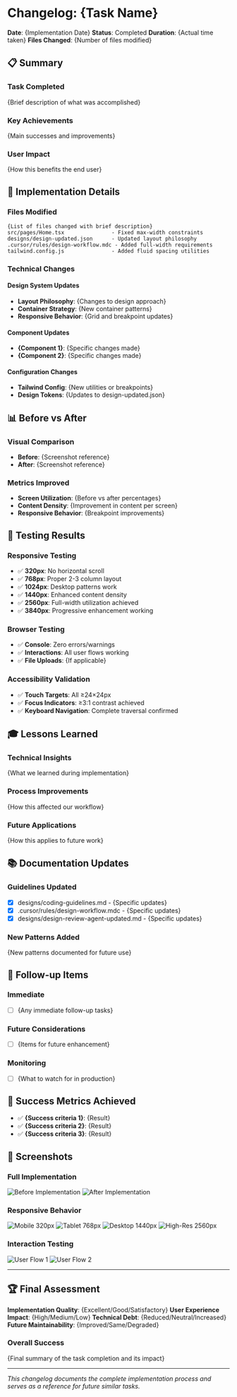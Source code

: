 # Changelog: {Task Name}

**Date**: {Implementation Date}
**Status**: Completed
**Duration**: {Actual time taken}
**Files Changed**: {Number of files modified}

## 📋 **Summary**

### **Task Completed**
{Brief description of what was accomplished}

### **Key Achievements**
{Main successes and improvements}

### **User Impact**
{How this benefits the end user}

## 🎯 **Implementation Details**

### **Files Modified**
```
{List of files changed with brief description}
src/pages/Home.tsx               - Fixed max-width constraints
designs/design-updated.json      - Updated layout philosophy
.cursor/rules/design-workflow.mdc - Added full-width requirements
tailwind.config.js               - Added fluid spacing utilities
```

### **Technical Changes**

#### **Design System Updates**
- **Layout Philosophy**: {Changes to design approach}
- **Container Strategy**: {New container patterns}
- **Responsive Behavior**: {Grid and breakpoint updates}

#### **Component Updates**
- **{Component 1}**: {Specific changes made}
- **{Component 2}**: {Specific changes made}

#### **Configuration Changes**
- **Tailwind Config**: {New utilities or breakpoints}
- **Design Tokens**: {Updates to design-updated.json}

## 📊 **Before vs After**

### **Visual Comparison**
- **Before**: {Screenshot reference}
- **After**: {Screenshot reference}

### **Metrics Improved**
- **Screen Utilization**: {Before vs after percentages}
- **Content Density**: {Improvement in content per screen}
- **Responsive Behavior**: {Breakpoint improvements}

## 🧪 **Testing Results**

### **Responsive Testing**
- ✅ **320px**: No horizontal scroll
- ✅ **768px**: Proper 2-3 column layout
- ✅ **1024px**: Desktop patterns work
- ✅ **1440px**: Enhanced content density
- ✅ **2560px**: Full-width utilization achieved
- ✅ **3840px**: Progressive enhancement working

### **Browser Testing**
- ✅ **Console**: Zero errors/warnings
- ✅ **Interactions**: All user flows working
- ✅ **File Uploads**: {If applicable}

### **Accessibility Validation**
- ✅ **Touch Targets**: All ≥24×24px
- ✅ **Focus Indicators**: ≥3:1 contrast achieved
- ✅ **Keyboard Navigation**: Complete traversal confirmed

## 🎓 **Lessons Learned**

### **Technical Insights**
{What we learned during implementation}

### **Process Improvements**
{How this affected our workflow}

### **Future Applications**
{How this applies to future work}

## 📚 **Documentation Updates**

### **Guidelines Updated**
- [x] designs/coding-guidelines.md - {Specific updates}
- [x] .cursor/rules/design-workflow.mdc - {Specific updates}
- [x] designs/design-review-agent-updated.md - {Specific updates}

### **New Patterns Added**
{New patterns documented for future use}

## 🔄 **Follow-up Items**

### **Immediate**
- [ ] {Any immediate follow-up tasks}

### **Future Considerations**
- [ ] {Items for future enhancement}

### **Monitoring**
- [ ] {What to watch for in production}

## 🎯 **Success Metrics Achieved**

- ✅ **{Success criteria 1}**: {Result}
- ✅ **{Success criteria 2}**: {Result}
- ✅ **{Success criteria 3}**: {Result}

## 📸 **Screenshots**

### **Full Implementation**
![Before Implementation](screenshots/{task-name}/before-overview.png)
![After Implementation](screenshots/{task-name}/after-overview.png)

### **Responsive Behavior**
![Mobile 320px](screenshots/{task-name}/mobile-320px.png)
![Tablet 768px](screenshots/{task-name}/tablet-768px.png)
![Desktop 1440px](screenshots/{task-name}/desktop-1440px.png)
![High-Res 2560px](screenshots/{task-name}/high-res-2560px.png)

### **Interaction Testing**
![User Flow 1](screenshots/{task-name}/interaction-1.png)
![User Flow 2](screenshots/{task-name}/interaction-2.png)

---

## 🏆 **Final Assessment**

**Implementation Quality**: {Excellent/Good/Satisfactory}
**User Experience Impact**: {High/Medium/Low}
**Technical Debt**: {Reduced/Neutral/Increased}
**Future Maintainability**: {Improved/Same/Degraded}

### **Overall Success**
{Final summary of the task completion and its impact}

---

*This changelog documents the complete implementation process and serves as a reference for future similar tasks.*
